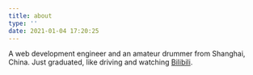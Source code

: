 ```yaml
---
title: about
type: ''
date: 2021-01-04 17:20:25
---
```

A web development engineer and an amateur drummer from Shanghai, China.
Just graduated, like driving and watching [Bilibili](https://www.bilibili.com/).